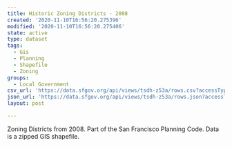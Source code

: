 ```yaml
---
title: Historic Zoning Districts - 2008
created: '2020-11-10T16:56:20.275396'
modified: '2020-11-10T16:56:20.275406'
state: active
type: dataset
tags:
  - Gis
  - Planning
  - Shapefile
  - Zoning
groups:
  - Local Government
csv_url: 'https://data.sfgov.org/api/views/tsdh-z53a/rows.csv?accessType=DOWNLOAD'
json_url: 'https://data.sfgov.org/api/views/tsdh-z53a/rows.json?accessType=DOWNLOAD'
layout: post

---
```

Zoning Districts from 2008. Part of the San Francisco Planning Code. Data is a zipped GIS shapefile.
